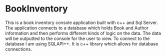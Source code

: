 # BookInventory
This is a book inventory console application built with c++ and Sql Server. The application connects to a database which holds Book and Author information and then performs
different kinds of logic on the data. The data will be outputted to the console for the user to view.
To connect to the database I am using SQLAPI++. It is c++ library which allows for database connections.
